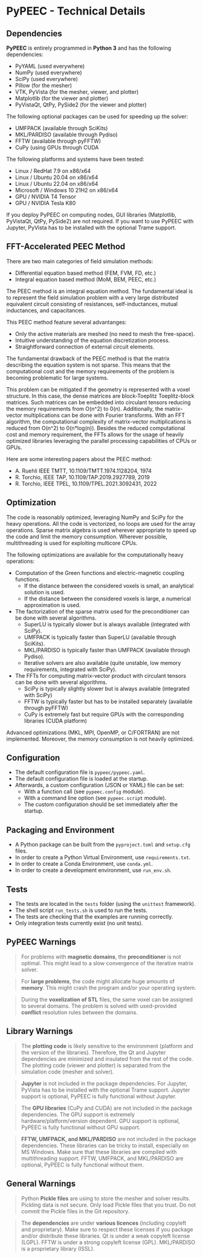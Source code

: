 # PyPEEC - Technical Details

## Dependencies

**PyPEEC** is entirely programmed in **Python 3** and has the following dependencies:
* PyYAML (used everywhere)
* NumPy (used everywhere)
* SciPy (used everywhere)
* Pillow (for the mesher)
* VTK, PyVista (for the mesher, viewer, and plotter)
* Matplotlib (for the viewer and plotter)
* PyVistaQt, QtPy, PySide2 (for the viewer and plotter)

The following optional packages can be used for speeding up the solver:
* UMFPACK (available through SciKits)
* MKL/PARDISO (available through Pydiso)
* FFTW (available through pyFFTW)
* CuPy (using GPUs through CUDA

The following platforms and systems have been tested:
* Linux / RedHat 7.9 on x86/x64
* Linux / Ubuntu 20.04 on x86/x64
* Linux / Ubuntu 22.04 on x86/x64
* Microsoft / Windows 10 21H2 on x86/x64
* GPU / NVIDIA T4 Tensor
* GPU / NVIDIA Tesla K80

If you deploy PyPEEC on computing nodes, GUI libraries (Matplotlib, PyVistaQt, QtPy, PySide2) are not required.
If you want to use PyPEEC with Jupyter, PyVista has to be installed with the optional Trame support.

## FFT-Accelerated PEEC Method

There are two main categories of field simulation methods:
* Differential equation based method (FEM, FVM, FD, etc.)
* Integral equation based method (MoM, BEM, PEEC, etc.)

The PEEC method is an integral equation method. The fundamental ideal is to represent
the field simulation problem with a very large distributed equivalent circuit consisting
of resistances, self-inductances, mutual inductances, and capacitances.

This PEEC method feature several advantanges:
* Only the active materials are meshed (no need to mesh the free-space).
* Intuitive understanding of the equation discretization process.
* Straightforward connection of external circuit elements.

The fundamental drawback of the PEEC method is that the matrix describing the
equation system is not sparse. This means that the computational cost and the
memory requirements of the problem is becoming problematic for large systems. 

This problem can be mitigated if the geometry is represented with a voxel structure. 
In this case, the dense matrices are block-Toeplitz Toeplitz-block matrices. 
Such matrices can be embedded into circulant tensors reducing the memory requirements
from O(n^2) to 0(n). Additionally, the matrix-vector multiplications can be done
with Fourier transforms. With an FFT algorithm, the computational complexity of
matrix-vector multiplications is reduced from O(n^2) to 0(n*log(n)). Besides the reduced
computational cost and memory requirement, the FFTs allows for the usage of heavily 
optimized libraries leveraging the parallel processing capabilities of CPUs or GPUs.

Here are some interesting papers about the PEEC method:
* A. Ruehli IEEE TMTT, 10.1109/TMTT.1974.1128204, 1974
* R. Torchio, IEEE TAP, 10.1109/TAP.2019.2927789, 2019
* R. Torchio, IEEE TPEL, 10.1109/TPEL.2021.3092431, 2022

## Optimization

The code is reasonably optimized, leveraging NumPy and SciPy for the heavy operations.
All the code is vectorized, no loops are used for the array operations.
Sparse matrix algebra is used wherever appropriate to speed up the code and limit the memory consumption.
Wherever possible, multithreading is used for exploiting multicore CPUs.

The following optimizations are available for the computationally heavy operations:
* Computation of the Green functions and electric-magnetic coupling functions.
  * If the distance between the considered voxels is small, an analytical solution is used.
  * If the distance between the considered voxels is large, a numerical approximation is used.
* The factorization of the sparse matrix used for the preconditioner can be done with several algorithms.
  * SuperLU is typically slower but is always available (integrated with SciPy).
  * UMFPACK is typically faster than SuperLU (available through SciKits).
  * MKL/PARDISO is typically faster than UMFPACK (available through Pydiso).
  * Iterative solvers are also available (quite unstable, low memory requirements, integrated with SciPy).
* The FFTs for computing matrix-vector product with circulant tensors can be done with several algorithms.
  * SciPy is typically slightly slower but is always available (integrated with SciPy)
  * FFTW is typically faster but has to be installed separately (available through pyFFTW)
  * CuPy is extremely fast but require GPUs with the corresponding libraries (CUDA platform)

Advanced optimizations (MKL, MPI, OpenMP, or C/FORTRAN) are not implemented.
Moreover, the memory consumption is not heavily optimized.

## Configuration

* The default configuration file is `pypeec/pypeec.yaml`.
* The default configuration file is loaded at the startup.
* Afterwards, a custom configuration (JSON or YAML) file can be set:
  * With a function call (see `pypeec.config` module).
  * With a command line option (see `pypeec.script` module).
  * The custom configuration should be set immediately after the startup.

## Packaging and Environment

* A Python package can be built from the `pyproject.toml` and `setup.cfg` files.
* In order to create a Python Virtual Environment, use `requirements.txt`.
* In order to create a Conda Environment, use `conda.yml`.
* In order to create a development environment, use `run_env.sh`.

## Tests

* The tests are located in the `tests` folder (using the `unittest` framework).
* The shell script `run_tests.sh` is used to run the tests.
* The tests are checking that the examples are running correctly.
* Only integration tests currently exist (no unit tests).

## PyPEEC Warnings

> For problems with **magnetic domains**, the **preconditioner** is not optimal.
> This might lead to a slow convergence of the iterative matrix solver.

> For **large problems**, the code might allocate huge amounts of **memory**.
> This might crash the program and/or your operating system.

> During the **voxelization of STL** files, the same voxel can be assigned to several domains.
> The problem is solved with used-provided **conflict** resolution rules between the domains.

## Library Warnings

> The **plotting code** is likely sensitive to the environment (platform and the version of the libraries).
> Therefore, the Qt and Jupyter dependencies are minimized and insulated from the rest of the code.
> The plotting code (viewer and plotter) is separated from the simulation code (mesher and solver).

> **Jupyter** is not included in the package dependencies.
> For Jupyter, PyVista has to be installed with the optional Trame support.
> Jupyter support is optional, PyPEEC is fully functional without Jupyter.

> The **GPU libraries** (CuPy and CUDA) are not included in the package dependencies.
> The GPU support is extremely hardware/platform/version dependent.
> GPU support is optional, PyPEEC is fully functional without GPU support.

> **FFTW, UMFPACK, and MKL/PARDISO** are not included in the package dependencies.
> These libraries can be tricky to install, especially on MS Windows.
> Make sure that these libraries are compiled with multithreading support.
> FFTW, UMFPACK, and MKL/PARDISO are optional, PyPEEC is fully functional without them.

## General Warnings

> Python **Pickle files** are using to store the mesher and solver results.
> Pickling data is not secure. 
> Only load Pickle files that you trust.
> Do not commit the Pickle files in the Git repository.

> The **dependencies** are under **various licences** (including copyleft and proprietary).
> Make sure to respect these licenses if you package and/or distribute these libraries.
> Qt is under a weak copyleft license (LGPL).
> FFTW is under a strong copyleft license (GPL).
> MKL/PARDISO is a proprietary library (ISSL).
